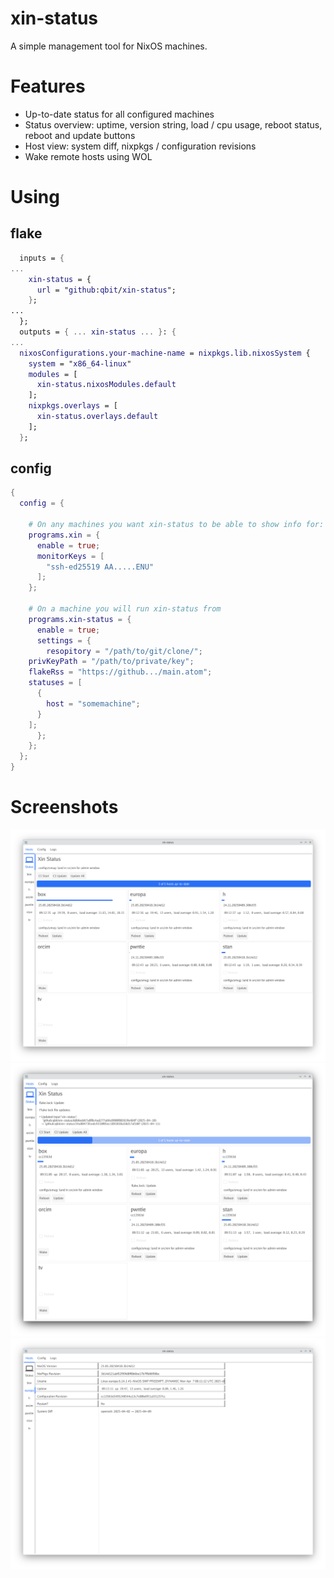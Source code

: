 xin-status
==========

A simple management tool for NixOS machines.

# Features
- Up-to-date status for all configured machines
- Status overview: uptime, version string, load / cpu usage, reboot status, reboot and update buttons
- Host view: system diff, nixpkgs / configuration revisions
- Wake remote hosts using WOL

# Using

## flake
``` nix
  inputs = {
...
    xin-status = {
      url = "github:qbit/xin-status";
    };
...
  };
  outputs = { ... xin-status ... }: {
...
  nixosConfigurations.your-machine-name = nixpkgs.lib.nixosSystem {
    system = "x86_64-linux"
    modules = [
      xin-status.nixosModules.default
    ];
    nixpkgs.overlays = [
      xin-status.overlays.default
    ];
  };

```

## config

``` nix
{
  config = {

    # On any machines you want xin-status to be able to show info for:
    programs.xin = {
      enable = true;
      monitorKeys = [
        "ssh-ed25519 AA.....ENU"
      ];
    };

    # On a machine you will run xin-status from
    programs.xin-status = {
      enable = true;
      settings = {
        resopitory = "/path/to/git/clone/";
	privKeyPath = "/path/to/private/key";
	flakeRss = "https://github.../main.atom";
	statuses = [
	  {
	    host = "somemachine";
	  }
	];
      };
    };
  };
}
```

# Screenshots

![a screenshot showing the main status view of xin-status, it lists a number of hosts and various properties about them](./shots/status.png)
![a screenshot showing the main status view of xin-status with hosts that are not up-to-date](./shots/status-updating.png)
![a screenshot showing an individual host view with system diff, and various host attributes](./shots/host-view.png)